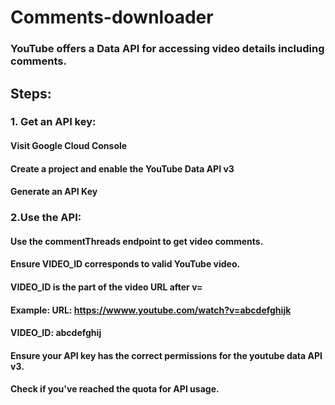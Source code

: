 # Comments-downloader
### YouTube offers a Data API for accessing video details including comments.

## Steps:
### 1. Get an API key:
#### Visit Google Cloud Console
#### Create a project and enable the YouTube Data API v3
#### Generate an API Key
### 2.Use the API:
#### Use the commentThreads endpoint to get video comments.

#### Ensure VIDEO_ID corresponds to valid YouTube video.
#### VIDEO_ID is the part of the video URL after v=
#### Example: URL: https://wwww.youtube.com/watch?v=abcdefghijk
#### VIDEO_ID: abcdefghij
#### Ensure your API key has the correct permissions for the youtube data API v3.
#### Check if you've reached the quota for API usage.